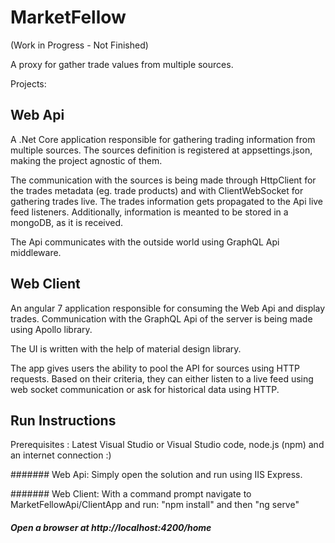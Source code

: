 # MarketFellow

(Work in Progress - Not Finished)

A proxy for gather trade values from multiple sources.

Projects:


## Web Api ######################################

A .Net Core application responsible for gathering trading information from multiple sources. 
The sources definition is registered at appsettings.json, making the project agnostic of them.

The communication with the sources is being made through HttpClient for the trades metadata (eg. trade products) 
and with ClientWebSocket for gathering trades live. 
The trades information gets propagated to the Api live feed listeners.
Additionally, information is meanted to be stored in a mongoDB, as it is received.

The Api communicates with the outside world using GraphQL Api middleware.

## Web Client ######################################

An angular 7 application responsible for consuming the Web Api and display trades.
Communication with the GraphQL Api of the server is being made using Apollo library.

The UI is written with the help of material design library.

The app gives users the ability to pool the API for sources using HTTP requests.
Based on their criteria, they can either listen to a live feed using web socket communication or ask for historical data using HTTP.


## Run Instructions ##############################

Prerequisites : Latest Visual Studio or Visual Studio code, node.js (npm) and an internet connection :)

 ####### Web Api: Simply open the solution and run using IIS Express.
 
 ####### Web Client: With a command prompt navigate to MarketFellowApi/ClientApp and run: "npm install" and then "ng serve"
 
 ##### Open a browser at http://localhost:4200/home
